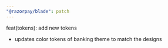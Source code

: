 ```yaml
---
"@razorpay/blade": patch
---
```


feat(tokens): add new tokens
- updates color tokens of banking theme to match the designs
